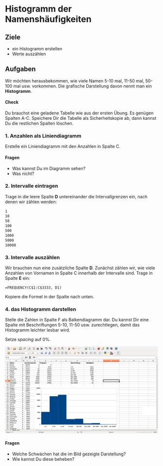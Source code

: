 
# Histogramm der Namenshäufigkeiten

## Ziele

* ein Histogramm erstellen
* Werte auszählen

## Aufgaben

Wir möchten herausbekommen, wie viele Namen 5-10 mal, 11-50 mal, 50-100 mal usw. vorkommen. Die grafische Darstellung davon nennt man ein **Histogramm**.

#### Check

Du brauchst eine geladene Tabelle wie aus der ersten Übung. Es genügen Spalten A-C. Speichere Dir die Tabelle als Sicherheitskopie ab, dann kannst Du die restlichen Spalten löschen.


### 1. Anzahlen als Liniendiagramm

Erstelle ein Liniendiagramm mit den Anzahlen in Spalte C.

#### Fragen

* Was kannst Du im Diagramm sehen?
* Was nicht?

### 2. Intervalle eintragen

Trage in die leere Spalte **D** untereinander die Intervallgrenzen ein, nach denen wir zählen werden:

    1
    10
    50
    100
    500
    1000
    5000
    10000

### 3. Intervalle auszählen

Wir brauchen nun eine zusätzliche Spalte **D**. Zunächst zählen wir, wie viele Anzahlen von Vornamen in Spalte C innerhalb der Intervalle sind. Trage in Spalte **E** ein:

    =FREQUENCY(C$1:C$3333, D1)

Kopiere die Formel in der Spalte nach unten.

### 4. das Histogramm darstellen

Stelle die Zahlen in Spalte F als Balkendiagramm dar.
Du kannst Dir eine Spalte mit Beschriftungen 5-10, 11-50 usw. zurechtlegen, damit das Histogramm leichter lesbar wird.

Setze *spacing* auf 0%.

![Histogramm](images/histogramm.png)

#### Fragen

* Welche Schwächen hat die im Bild gezeigte Darstellung?
* Wie kannst Du diese beheben?


